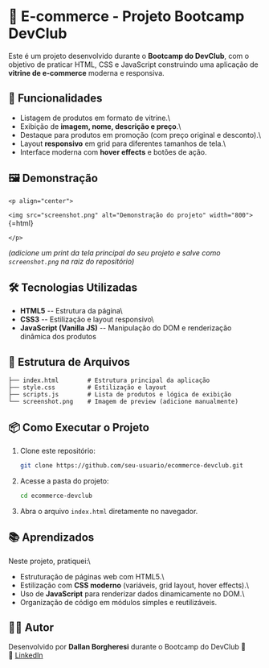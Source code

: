 # 🛒 E-commerce - Projeto Bootcamp DevClub

Este é um projeto desenvolvido durante o **Bootcamp do DevClub**, com o
objetivo de praticar HTML, CSS e JavaScript construindo uma aplicação de
**vitrine de e-commerce** moderna e responsiva.

## 🚀 Funcionalidades

-   Listagem de produtos em formato de vitrine.\
-   Exibição de **imagem, nome, descrição e preço**.\
-   Destaque para produtos em promoção (com preço original e desconto).\
-   Layout **responsivo** em grid para diferentes tamanhos de tela.\
-   Interface moderna com **hover effects** e botões de ação.

## 🖼️ Demonstração

```{=html}
<p align="center">
```
`<img src="screenshot.png" alt="Demonstração do projeto" width="800">`{=html}
```{=html}
</p>
```
*(adicione um print da tela principal do seu projeto e salve como
`screenshot.png` na raiz do repositório)*

## 🛠️ Tecnologias Utilizadas

-   **HTML5** -- Estrutura da página\
-   **CSS3** -- Estilização e layout responsivo\
-   **JavaScript (Vanilla JS)** -- Manipulação do DOM e renderização
    dinâmica dos produtos

## 📂 Estrutura de Arquivos

    ├── index.html        # Estrutura principal da aplicação
    ├── style.css         # Estilização e layout
    ├── scripts.js        # Lista de produtos e lógica de exibição
    └── screenshot.png    # Imagem de preview (adicione manualmente)

## 📦 Como Executar o Projeto

1.  Clone este repositório:

    ``` bash
    git clone https://github.com/seu-usuario/ecommerce-devclub.git
    ```

2.  Acesse a pasta do projeto:

    ``` bash
    cd ecommerce-devclub
    ```

3.  Abra o arquivo `index.html` diretamente no navegador.

## 📚 Aprendizados

Neste projeto, pratiquei:\
- Estruturação de páginas web com HTML5.\
- Estilização com **CSS moderno** (variáveis, grid layout, hover
effects).\
- Uso de **JavaScript** para renderizar dados dinamicamente no DOM.\
- Organização de código em módulos simples e reutilizáveis.

## 👨‍💻 Autor

Desenvolvido por **Dallan Borgheresi** durante o Bootcamp do DevClub 🚀\
🔗 [LinkedIn](https://www.linkedin.com/in/dallan-borgheresi)

